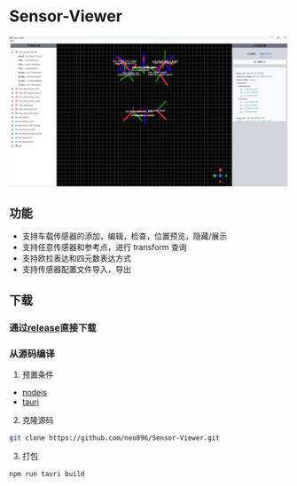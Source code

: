 # Sensor-Viewer

![screenshoot](./screenshot.jpg)

## 功能

-   支持车载传感器的添加，编辑，检查，位置预览，隐藏/展示
-   支持任意传感器和参考点，进行 transform 查询
-   支持欧拉表达和四元数表达方式
-   支持传感器配置文件导入，导出

## 下载

### 通过[release](https://github.com/neo896/Sensor-Viewer/releases)直接下载

### 从源码编译

1. 预置条件

-   [nodejs](https://nodejs.org/en)
-   [tauri](https://tauri.app/v1/guides/getting-started/prerequisites)

2. 克隆源码

```bash
git clone https://github.com/neo896/Sensor-Viewer.git
```

3. 打包

```bash
npm run tauri build
```
